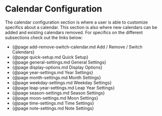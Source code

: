 # Calendar Configuration

The calendar configuration section is where a user is able to customize specifics about a calendar. This section is also where new calendars can be added and existing calendars removed. For specifics on the different subsections check out the links below:

- {@page add-remove-switch-calendar.md Add / Remove / Switch Calendars}
- {@page quick-setup.md Quick Setup}
- {@page general-settings.md General Settings}
- {@page display-options.md Display Options}
- {@page year-settings.md Year Settings}
- {@page month-settings.md Month Settings}
- {@page weekday-settings.md Weekday Settings}
- {@page leap-year-settings.md Leap Year Settings}
- {@page season-settings.md Season Settings}
- {@page moon-settings.md Moon Settings}
- {@page time-settings.md Time Settings}
- {@page note-settings.md Note Settings}